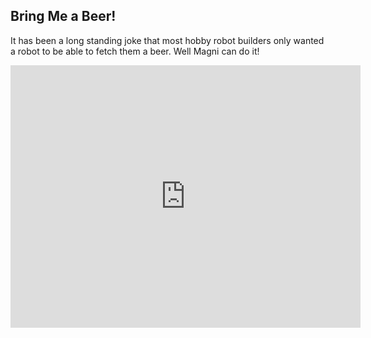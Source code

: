 
## Bring Me a Beer!

It has been a long standing joke that most hobby robot builders only 
wanted a robot to be able to fetch them a beer. Well Magni can do it!

<iframe src="https://www.facebook.com/plugins/video.php?href=https%3A%2F%2Fwww.facebook.com%2Fubiquityrobotics%2Fvideos%2F1523912854313397%2F&show_text=0&width=560" 
width="560" height="420" style="border:none;overflow:hidden" scrolling="no" frameborder="0" allowTransparency="true" allowFullScreen="true"></iframe>
